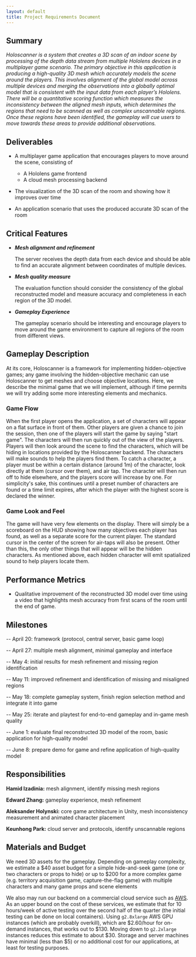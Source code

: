 ```yaml
---
layout: default
title: Project Requirements Document
---
```


## Summary

_Holoscanner is a system that creates a 3D scan of an indoor scene by processing of the depth data stream from multiple Hololens devices in a multiplayer game scenario. The primary objective in this application is producing a high-quality 3D mesh which accurately models the scene around the players. This involves alignment of the global model across multiple devices and merging the observations into a globally optimal model that is consistent with the input data from each player’s Hololens. There will be a quantitative scoring function which measures the inconsistency between the aligned mesh inputs, which determines the regions that need to be scanned as well as complex unscannable regions. Once these regions have been identified, the gameplay will cue users to move towards these areas to provide additional observations._


## Deliverables
 
- A multiplayer game application that encourages players to move around the scene, consisting of
    - A Hololens game frontend
    - A cloud mesh processing backend


- The visualization of the 3D scan of the room and showing how it improves over time

- An application scenario that uses the produced accurate 3D scan of the room


 
## Critical Features
 
- ***Mesh alignment and refinement***

   The server receives the depth data from each device and should be able to find an accurate alignment between coordinates of multiple devices.

- ***Mesh quality measure***

   The evaluation function should consider the consistency of the global reconstructed model and measure accuracy and completeness in each region of the 3D model.

- ***Gameplay Experience***

   The gameplay scenario should be interesting and encourage players to move around the game environment to capture all regions of the room from different views.

## Gameplay Description

At its core, Holoscanner is a framework for implementing hidden-objective games; any game involving the hidden-objective mechanic can use Holoscanner to get meshes and choose objective locations. Here, we describe the minimal game that we will implement, although if time permits we will try adding some more interesting elements and mechanics.

### Game Flow
When the first player opens the application, a set of characters will appear on a flat surface in front of them. Other players are given a chance to join the session, then one of the players will start the game by saying "start game". The characters will then run quickly out of the view of the players. Players will then look around the scene to find the characters, which will be hiding in locations provided by the Holoscanner backend. The characters will make sounds to help the players find them. To catch a character, a player must be within a certain distance (around 1m) of the character, look directly at them (cursor over them), and air tap. The character will then run off to hide elsewhere, and the players score will increase by one. For simplicity's sake, this continues until a preset number of characters are found or a time limit expires, after which the player with the highest score is declared the winner.

### Game Look and Feel
The game will have very few elements on the display. There will simply be a scoreboard on the HUD showing how many objectives each player has found, as well as a separate score for the current player. The standard cursor in the center of the screen for air-taps will also be present. Other than this, the only other things that will appear will be the hidden characters. As mentioned above, each hidden character will emit spatialized sound to help
players locate them.

## Performance Metrics
 
- Qualitative improvement of the reconstructed 3D model over time using a video that highlights mesh accuracy from first scans of the room until the end of game.

## Milestones

-- April 20: framework (protocol, central server, basic game loop)

-- April 27: multiple mesh alignment, minimal gameplay and interface

-- May 4: initial results for mesh refinement and missing region identification

-- May 11: improved refinement and identification of missing and misaligned regions

-- May 18: complete gameplay system, finish region selection method and integrate it into game

-- May 25: iterate and playtest for end-to-end gameplay and in-game mesh quality

-- June 1: evaluate final reconstructed 3D model of the room, basic application for high-quality model

-- June 8: prepare demo for game and refine application of high-quality model


## Responsibilities

**Hamid Izadinia:** mesh alignment, identify missing mesh regions

**Edward Zhang:** gameplay experience, mesh refinement

**Aleksander Holynski:** core game architecture in Unity, mesh inconsistency measurement and animated character placement

**Keunhong Park:** cloud server and protocols, identify unscannable regions


 
 
## Materials and Budget
 
We need 3D assets for the gameplay. Depending on gameplay complexity, we estimate a $40 asset budget for a simple hide-and-seek game (one or two characters or props to hide) or
up to $200 for a more complex game (e.g. territory acquisition game, capture-the-flag game) with multiple characters and many game props and scene elements

We also may run our backend on a commercial cloud service such as [AWS](https://aws.amazon.com). As an upper bound on the cost of these services,
we estimate that for 10 hours/week of active testing over the second half of the quarter (the initial testing can be done on local containers).
Using `g2.8xlarge` AWS GPU instances (which are probably overkill), which are $2.60/hour for on-demand instances, that works out to $130. Moving down to `g2.2xlarge` instances reduces this estimate to about $30.
Storage and server machines have minimal (less than $5) or no additional cost for our applications, at least for testing purposes.
